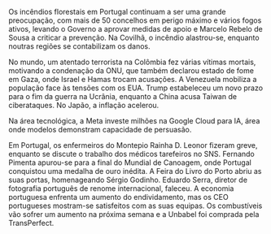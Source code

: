 Os incêndios florestais em Portugal continuam a ser uma grande preocupação, com mais de 50 concelhos em perigo máximo e vários fogos ativos, levando o Governo a aprovar medidas de apoio e Marcelo Rebelo de Sousa a criticar a prevenção. Na Covilhã, o incêndio alastrou-se, enquanto noutras regiões se contabilizam os danos.

No mundo, um atentado terrorista na Colômbia fez várias vítimas mortais, motivando a condenação da ONU, que também declarou estado de fome em Gaza, onde Israel e Hamas trocam acusações. A Venezuela mobiliza a população face às tensões com os EUA. Trump estabeleceu um novo prazo para o fim da guerra na Ucrânia, enquanto a China acusa Taiwan de ciberataques. No Japão, a inflação acelerou.

Na área tecnológica, a Meta investe milhões na Google Cloud para IA, área onde modelos demonstram capacidade de persuasão.

Em Portugal, os enfermeiros do Montepio Rainha D. Leonor fizeram greve, enquanto se discute o trabalho dos médicos tarefeiros no SNS. Fernando Pimenta apurou-se para a final do Mundial de Canoagem, onde Portugal conquistou uma medalha de ouro inédita. A Feira do Livro do Porto abriu as suas portas, homenageando Sérgio Godinho. Eduardo Serra, diretor de fotografia português de renome internacional, faleceu. A economia portuguesa enfrenta um aumento do endividamento, mas os CEO portugueses mostram-se satisfeitos com as suas equipas. Os combustíveis vão sofrer um aumento na próxima semana e a Unbabel foi comprada pela TransPerfect.